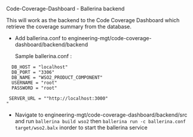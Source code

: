 Code-Coverage-Dashboard - Ballerina backend

This will work as the backend to the Code Coverage Dashboard which retrieve the coverage summary from the database.

- Add ballerina.conf to engineering-mgt/code-coverage-dashboard/backend/backend 

  Sample ballerina.conf :
```
  DB_HOST = "localhost"
  DB_PORT = "3306"
  DB_NAME = "WSO2_PRODUCT_COMPONENT"
  USERNAME = "root"
  PASSWORD = "root"
  
 SERVER_URL = ""http://localhost:3000"
"
```

- Navigate to engineering-mgt/code-coverage-dashboard/backend/src and run `ballerina build wso2` then `ballerina run -c ballerina.conf target/wso2.balx` inorder to start the ballerina service